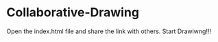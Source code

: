# Collaborative-Drawing

Open the index.html file and share the link with others. 
Start Drawiwng!!!
